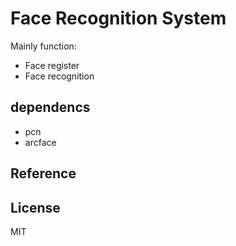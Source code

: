 # Face Recognition System

Mainly function:
+ Face register
+ Face recognition


## dependencs
+ pcn
+ arcface


## Reference

## License
MIT